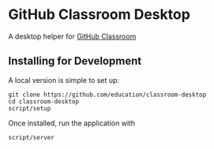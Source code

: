# GitHub Classroom Desktop

A desktop helper for [GitHub Classroom](https://classroom.github.com/)

## Installing for Development

A local version is simple to set up:

```
git clone https://github.com/education/classroom-desktop
cd classroom-desktop
script/setup
```

Once installed, run the application with

```
script/server
```
